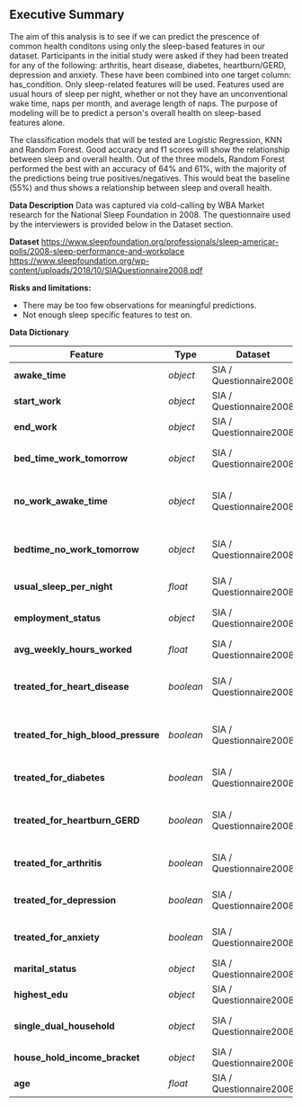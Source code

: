 ## Executive Summary

The aim of this analysis is to see if we can predict the prescence of common health conditons using only the sleep-based features in our dataset. Participants in the initial study were asked if they had been treated for any of the following: arthritis, heart disease, diabetes, heartburn/GERD, depression and anxiety. These have been combined into one target column: has_condition. Only sleep-related features will be used. Features used are usual hours of sleep per night, whether or not they have an unconventional wake time, naps per month, and average length of naps. The purpose of modeling will be to predict a person's overall health on sleep-based features alone.

The classification models that will be tested are Logistic Regression, KNN and Random Forest. Good accuracy and f1 scores will show the relationship between sleep and overall health. Out of the three models, Random Forest performed the best with an accuracy of 64% and 61%, with the majority of the predictions being true positives/negatives. This would beat the baseline (55%) and thus shows a relationship between sleep and overall health.


**Data Description**
Data was captured via cold-calling by WBA Market research for the National Sleep Foundation in 2008. The questionnaire used by the interviewers is provided below in the Dataset section. 


**Dataset**
https://www.sleepfoundation.org/professionals/sleep-americar-polls/2008-sleep-performance-and-workplace
https://www.sleepfoundation.org/wp-content/uploads/2018/10/SIAQuestionnaire2008.pdf

**Risks and limitations:**
- There may be too few observations for meaningful predictions.
- Not enough sleep specific features to test on.

**Data Dictionary**

|Feature|Type|Dataset|Description|
|---|---|---|---|
|**awake_time**|*object*|SIA / Questionnaire2008|Usual awake time|
|**start_work**|*object*|SIA / Questionnaire2008|Usual start work time|
|**end_work**|*object*|SIA / Questionnaire2008|Usual end work time|
|**bed_time_work_tomorrow**|*object*|SIA / Questionnaire2008|Usual bedtime on a day before a work day |
**no_work_awake_time**|*object*|SIA / Questionnaire2008|Usual awake time on a day before a non-work day|
**bedtime_no_work_tomorrow**|*object*|SIA / Questionnaire2008|Usual bedtime on a night that is not preceding a work day|
**usual_sleep_per_night**|*float*|SIA / Questionnaire2008|Usual sleep per night|
**employment_status**|*object*|SIA / Questionnaire2008|Current employment status|
**avg_weekly_hours_worked**|*float*|SIA / Questionnaire2008|Avg work hours per week|
**treated_for_heart_disease**|*boolean*|SIA / Questionnaire2008|If the patient is being treated for heart disease|
**treated_for_high_blood_pressure**|*boolean*|SIA / Questionnaire2008|If the patient is being treated for high blood pressure|
**treated_for_diabetes**|*boolean*|SIA / Questionnaire2008|If the patient is being treated for diabetes|
**treated_for_heartburn_GERD**|*boolean*|SIA / Questionnaire2008|If the patient is being treated for heartburn/GERD|
**treated_for_arthritis**|*boolean*|SIA / Questionnaire2008|If the patient is being treated for arthritis|
**treated_for_depression**|*boolean*|SIA / Questionnaire2008|If the patient is being treated for depression|
**treated_for_anxiety**|*boolean*|SIA / Questionnaire2008|If the patient is being treated for anxiety|
**marital_status**|*object*|SIA / Questionnaire2008|Current marital status|
**highest_edu**|*object*|SIA / Questionnaire2008|Highest level of education|
**single_dual_household**|*object*|SIA / Questionnaire2008|Single or dual income household|
**house_hold_income_bracket**|*object*|SIA / Questionnaire2008|Income bracket)|
**age**|*float*|SIA / Questionnaire2008|Age of participant|